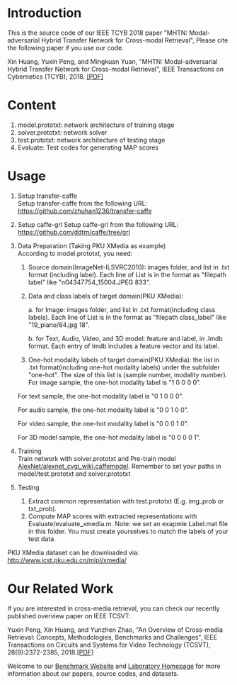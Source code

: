 # Introduction
This is the source code of our IEEE TCYB 2018 paper "MHTN: Modal-adversarial Hybrid Transfer Network for Cross-modal Retrieval", Please cite the following paper if you use our code.

Xin Huang, Yuxin Peng, and Mingkuan Yuan, "MHTN: Modal-adversarial Hybrid Transfer Network for Cross-modal Retrieval", IEEE Transactions on Cybernetics (TCYB), 2018. [[PDF]](http://59.108.48.34/tiki/download_paper.php?fileId=201828)

# Content
1. model.prototxt: network architecture of training stage
2. solver.prototxt: network solver
3. test.prototxt: network architecture of testing stage
4. Evaluate: Test codes for generating MAP scores


# Usage
1. Setup transfer-caffe  
Setup transfer-caffe from the following URL: https://github.com/zhuhan1236/transfer-caffe

2. Setup caffe-grl
Setup caffe-grl from the following URL: https://github.com/ddtm/caffe/tree/grl

3. Data Preparation (Taking PKU XMedia as example)  
   According to model.prototxt, you need:
   1. Source domain(ImageNet-ILSVRC2010): images folder, and list in .txt format (including label). Each line of List is in the format as "filepath label" like "n04347754_15004.JPEG 833".
   2. Data and class labels of target domain(PKU XMedia):
   
      a. for Image: images folder, and list in .txt format(including class labels). Each line of List is in the format as "filepath class_label" like "19_piano/84.jpg 18".

      b. for Text, Audio, Video, and 3D model: feature and label, in .lmdb format. Each entry of lmdb includes a feature vector and its label.
   3. One-hot modality labels of target domain(PKU XMedia): the list in .txt format(including one-hot modality labels) under the subfolder "one-hot". The size of this list is (sample number, modality number).
   For image sample, the one-hot modality label is "1 0 0 0 0".

   For text sample, the one-hot modality label is "0 1 0 0 0".

   For audio sample, the one-hot modality label is "0 0 1 0 0".

   For video sample, the one-hot modality label is "0 0 0 1 0".

   For 3D model sample, the one-hot modality label is "0 0 0 0 1".

4. Training  
 Train network with solver.prototxt and Pre-train model [AlexNet/alexnet_cvgj_wiki.caffemodel](http://www.icst.pku.edu.cn/mipl/tiki-download_file.php?fileId=1005). Remember to set your paths in model/test.prototxt and solver.prototxt

5. Testing  
   1. Extract common representation with test.prototxt (E.g. img_prob or txt_prob).  
   2. Compute MAP scores with extracted representations with Evaluate/evaluate_xmedia.m. Note: we set an exapmle Label.mat file in this folder. You must create yourselves to match the labels of your test data.

PKU XMedia dataset can be downloaded via: http://www.icst.pku.edu.cn/mipl/xmedia/


# Our Related Work
If you are interested in cross-media retrieval, you can check our recently published overview paper on IEEE TCSVT:

Yuxin Peng, Xin Huang, and Yunzhen Zhao, "An Overview of Cross-media Retrieval: Concepts, Methodologies, Benchmarks and Challenges", IEEE Transactions on Circuits and Systems for Video Technology (TCSVT), 28(9):2372-2385, 2018.[[PDF]](http://www.icst.pku.edu.cn/mipl/tiki-download_file.php?fileId=376)

Welcome to our [Benchmark Website](http://www.icst.pku.edu.cn/mipl/xmedia) and [Laboratory Homepage](http://www.icst.pku.edu.cn/mipl) for more information about our papers, source codes, and datasets.

